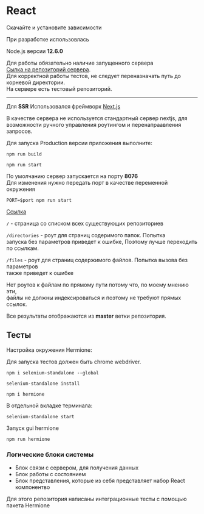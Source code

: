 # React

Скачайте и установите зависимости

При разработке использовлась

Node.js версии **12.6.0**

Для работы обязательно наличие запущенного сервера  
 [Сылка на репозиторий сервера](https://github.com/WD-man/git_server).  
 Для корректной работы тестов, не следует переназначать путь до корневой директории.  
 На сервере есть тестовый репозиторий.

---

Для **SSR** Использовался фреймворк [Next.js](https://nextjs.org)

В качестве сервера не используется стандартный сервер nextjs, для возможности
ручного управления роутингом и перенапраавления запросов.

Для запуска Production версии приложения выполните:

`npm run build`  

`npm run start`  

По умолчанию сервер запускается на порту **8076**  
Для изменения нужно передать порт в качестве переменной окружения  

`PORT=$port npm run start`

[Ссылка](http://localhost:8077)

`/` - страница со списком всех существующих репозиториев

`/directories` - роут для страниц содеримого папок. Попытка  
 запуска без параметров приведет к ошибке, Поэтому лучше переходить  
 по ссылкам.

`/files` - роут для страниц содержимого файлов. Попытка вызова без параметров  
 также приведет к ошибке


Нет роутов к файлам по прямому пути потому что, по моему мнению эти,  
 файлы не должны индексироваться и поэтому не требуют прямых ссылок.
 
 Все результаты отображаются из **master** ветки репозитория.

## Тесты

Настройка окружения Hermione:

Для запуска тестов должен быть chrome webdriver.

`npm i selenium-standalone --global`

`selenium-standalone install`

`npm i hermione`

В отдельной вкладке терминала:

`selenium-standalone start`

Запуск gui hermione

`npm run hermione`


### Логические блоки системы

- Блок связи с сервером, для получения данных
- Блок работы с состоянием
- Блок представления, которые из себя представляет набор React компонентво

Для этого репозитория написаны интеграционные тесты с помощью пакета Hermione
